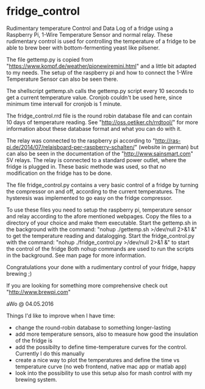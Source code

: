 # fridge_control
Rudimentary temperature Control and Data Log of a fridge using a Raspberry Pi, 1-Wire Temperature Sensor and normal relay.
These rudimentary control is used for controlling the temperature of a fridge to be able to brew beer with bottom-fermenting yeast like pilsener.  

The file gettemp.py is copied from "https://www.kompf.de/weather/pionewiremini.html" and a little bit adapted to my needs. The setup of the raspberry pi and how to connect the 1-Wire Temperature Sensor can also be seen there. 

The shellscript gettemp.sh calls the gettemp.py script every 10 seconds to get a current temperature value. Cronjob couldn't be used here, since minimum time intervall for cronjob is 1 minute. 

The fridge_control.rrd file is the round robin database file and can contain 10 days of temperature reading. See "http://oss.oetiker.ch/rrdtool/" for more information about these database format and what you can do with it. 

The relay was connected to the raspberry pi according to "http://ras-pi.de/2014/07/relaisboard-per-raspberry-schalten/" (website in german) but can also be seen in the documentation of the "http://www.sainsmart.com" 5V relays. The relay is connected to a standard power outlet, where the fridge is plugged in. These basic methode was used, so that no modification on the fridge has to be done. 

The file fridge_control.py contains a very basic control of a fridge by turning the compressor on and off, according to the current temperatures. The hysteresis was implemented to go easy on the fridge compressor. 

To use these files you need to setup the raspberry pi, temperature sensor and relay according to the afore mentioned webpages. 
Copy the files to a directory of your choice and make them executable. 
Start the gettemp.sh in the background with the command: "nohup ./gettemp.sh >/dev/null 2>&1 &" to get the temperature reading and datalogging. 
Start the fridge_control.py with the command: "nohup ./fridge_control.py >/dev/null 2>&1 &" to start the control of the fridge
Both nohup commands are used to run the scripts in the background. See man page for more information. 

Congratulations your done with a rudimentary control of your fridge, happy brewing ;)

If you are looking for something more comprehensive check out "http://www.brewpi.com" 

aWo @ 04.05.2016

Things I'd like to improve when I have time:
- change the round-robin database to something longer-lasting
- add more temperature sensors, also to measure how good the insulation of the fridge is
- add the possibilty to define time-temperature curves for the control. Currently I do this manually
- create a nice way to plot the temperatures and define the time vs temperature curve (no web frontend, native mac app or matlab app)
- look into the possibility to use this setup also for mash control with my brewing system.
